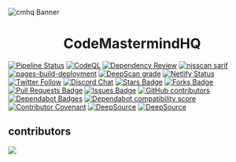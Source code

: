 ![cmhq Banner](https://github.com/Ajay-Dhangar/CodeMastermindHQ/assets/99037494/a06ede64-e505-4267-a441-f2583628b5b5)


<h1 align="center"> CodeMastermindHQ </h1>
<!--
<a href="https://github.com/Ajay-Dhangar/CodeMastermindHQ/actions/workflows/codeql.yml"><img src="https://github.com/Ajay-Dhangar/CodeMastermindHQ/actions/workflows/codeql.yml/badge.svg"  alt="CodeQL" /></a> -->

[![Pipeline Status](https://gitlab.com/Ajay-Dhangar/CodeMastermindHQ/badges/main/pipeline.svg)](https://gitlab.com/Ajay-Dhangar/CodeMastermindHQ/pipelines)
[![CodeQL](https://github.com/Ajay-Dhangar/CodeMastermindHQ/actions/workflows/github-code-scanning/codeql/badge.svg)](https://github.com/Ajay-Dhangar/CodeMastermindHQ/actions/workflows/github-code-scanning/codeql)
[![Dependency Review](https://github.com/Ajay-Dhangar/CodeMastermindHQ/actions/workflows/dependency-review.yml/badge.svg)](https://github.com/Ajay-Dhangar/CodeMastermindHQ/actions/workflows/dependency-review.yml)
[![njsscan sarif](https://github.com/Ajay-Dhangar/CodeMastermindHQ/actions/workflows/njsscan.yml/badge.svg)](https://github.com/Ajay-Dhangar/CodeMastermindHQ/actions/workflows/njsscan.yml)
[![pages-build-deployment](https://github.com/Ajay-Dhangar/CodeMastermindHQ/actions/workflows/pages/pages-build-deployment/badge.svg)](https://github.com/Ajay-Dhangar/CodeMastermindHQ/actions/workflows/pages/pages-build-deployment)
[![DeepScan grade](https://deepscan.io/api/teams/22888/projects/26177/branches/829375/badge/grade.svg)](https://deepscan.io/dashboard#view=project&tid=22888&pid=26177&bid=829375)
[![Netlify Status](https://api.netlify.com/api/v1/badges/af9f9088-4e9f-433e-b070-2edd6c7e8218/deploy-status)](https://codemastermindhq.vercel.app/)
<a href="https://twitter.com/AJAYDHA27250016"><img src="https://img.shields.io/twitter/follow/AJAYDHA27250016.svg?style=social"  alt="Twitter Follow" /></a>
<a href="https://discord.gg/BFkPKMsfuZ"><img src="https://img.shields.io/discord/102860784329052160.svg" alt="Discord Chat" /></a>
<a href="https://github.com/Ajay-Dhangar/CodeMastermindHQ/stargazers"><img src="https://img.shields.io/github/stars/Ajay-Dhangar/CodeMastermindHQ" alt="Stars Badge"/></a>
<a href="https://github.com/Ajay-Dhangar/CodeMastermindHQ/network/members"><img src="https://img.shields.io/github/forks/Ajay-Dhangar/CodeMastermindHQ" alt="Forks Badge"/></a>
<a href="https://github.com/Ajay-Dhangar/CodeMastermindHQ/pulls"><img src="https://img.shields.io/github/issues-pr/Ajay-Dhangar/CodeMastermindHQ" alt="Pull Requests Badge"/></a>
<a href="https://github.com/Ajay-Dhangar/CodeMastermindHQ/issues"><img src="https://img.shields.io/github/issues/Ajay-Dhangar/CodeMastermindHQ" alt="Issues Badge"/></a>
<a href="https://github.com/Ajay-Dhangar/CodeMastermindHQ/graphs/contributors"><img alt="GitHub contributors" src="https://img.shields.io/github/contributors/Ajay-Dhangar/CodeMastermindHQ?color=2b9348"></a>
<a href="https://docs.github.com/en/github/managing-security-vulnerabilities/about-dependabot-security-updates#about-compatibility-scores"><img alt="Dependabot Badges" src="https://dependabot-badges.githubapp.com/badges/compatibility_score?dependency-name=json5&package-manager=npm_and_yarn&previous-version=2.2.1&new-version=2.2.3"></a>
<a href="https://docs.github.com/en/github/managing-security-vulnerabilities/about-dependabot-security-updates#about-compatibility-scores"><img alt="Dependabot compatibility score" src="https://dependabot-badges.githubapp.com/badges/compatibility_score?dependency-name=@docusaurus/plugin-pwa&package-manager=npm_and_yarn&previous-version=2.1.0&new-version=2.4.1"></a>
<a href="./CODE_OF_CONDUCT.md"><img alt="Contributor Covenant" src="https://img.shields.io/badge/Contributor%20Covenant-2.1-4baaaa.svg"></a>
[![DeepSource](https://app.deepsource.com/gh/Ajay-Dhangar/CodeMastermindHQ.svg/?label=active+issues&show_trend=true&token=zVp05mazbgN_qgrD2X7B70ZK)](https://app.deepsource.com/gh/Ajay-Dhangar/CodeMastermindHQ/)
[![DeepSource](https://app.deepsource.com/gh/Ajay-Dhangar/CodeMastermindHQ.svg/?label=resolved+issues&show_trend=true&token=zVp05mazbgN_qgrD2X7B70ZK)](https://app.deepsource.com/gh/Ajay-Dhangar/CodeMastermindHQ/)


## contributors

<img src="https://opencollective.com/CodeMastermindHQ/contributors.svg?width=890&button=false" />
